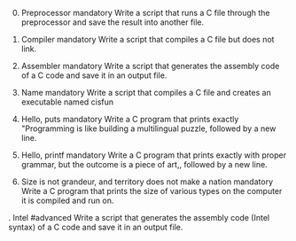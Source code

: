 0. Preprocessor
mandatory
Write a script that runs a C file through the preprocessor and save the result into another file.
1. Compiler
mandatory
Write a script that compiles a C file but does not link.

2. Assembler
mandatory
Write a script that generates the assembly code of a C code and save it in an output file.

3. Name
mandatory
Write a script that compiles a C file and creates an executable named cisfun

4. Hello, puts
mandatory
Write a C program that prints exactly "Programming is like building a multilingual puzzle, followed by a new line.

5. Hello, printf
mandatory
Write a C program that prints exactly with proper grammar, but the outcome is a piece of art,, followed by a new line.

6. Size is not grandeur, and territory does not make a nation
mandatory
Write a C program that prints the size of various types on the computer it is compiled and run on.

. Intel
#advanced
Write a script that generates the assembly code (Intel syntax) of a C code and save it in an output file.
